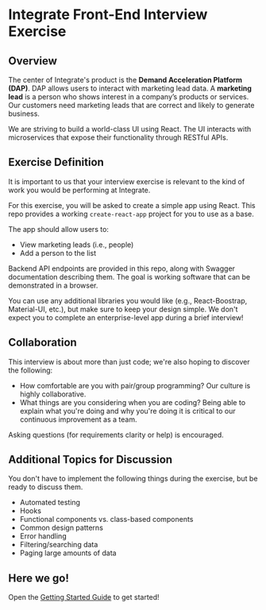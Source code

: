 # Integrate Front-End Interview Exercise
## Overview
The center of Integrate's product is the __Demand Acceleration Platform (DAP)__. DAP allows users to interact with marketing lead data. A __marketing lead__ is a person who shows interest in a company’s products or services. Our customers need marketing leads that are correct and likely to generate business.

We are striving to build a world-class UI using React. The UI interacts with microservices that expose their functionality through RESTful APIs. 

## Exercise Definition
It is important to us that your interview exercise is relevant to the kind of work you would be performing at Integrate. 

For this exercise, you will be asked to create a simple app using React. This repo provides a working `create-react-app` project for you to use as a base.

The app should allow users to:
* View marketing leads (i.e., people)
* Add a person to the list

Backend API endpoints are provided in this repo, along with Swagger documentation describing them. The goal is working software that can be demonstrated in a browser.

You can use any additional libraries you would like (e.g., React-Boostrap, Material-UI, etc.), but make sure to keep your design simple. We don't expect you to complete an enterprise-level app during a brief interview!

## Collaboration
This interview is about more than just code; we're also hoping to discover the following:
* How comfortable are you with pair/group programming? Our culture is highly collaborative.
* What things are you considering when you are coding? Being able to explain what you're doing and why you're doing it is critical to our continuous improvement as a team.

Asking questions (for requirements clarity or help) is encouraged.

## Additional Topics for Discussion 
You don't have to implement the following things during the exercise, but be ready to discuss them.
* Automated testing
* Hooks
* Functional components vs. class-based components
* Common design patterns
* Error handling
* Filtering/searching data
* Paging large amounts of data

## Here we go!
Open the [Getting Started Guide](GETTINGSTARTED.md) to get started!

